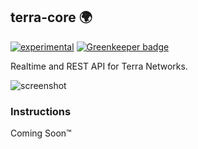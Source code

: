 ## terra-core :earth_africa: 
[![experimental](https://img.shields.io/badge/stability-experimental-yellow.svg)](http://github.com/badges/stability-badges) [![Greenkeeper badge](https://badges.greenkeeper.io/ruanmartinelli/terra-core.svg)](https://greenkeeper.io/)

Realtime and REST API for Terra Networks. 

![screenshot](https://github.com/ruanmartinelli/terra-core/blob/master/demo.gif?raw=true)

### Instructions
Coming Soon™

